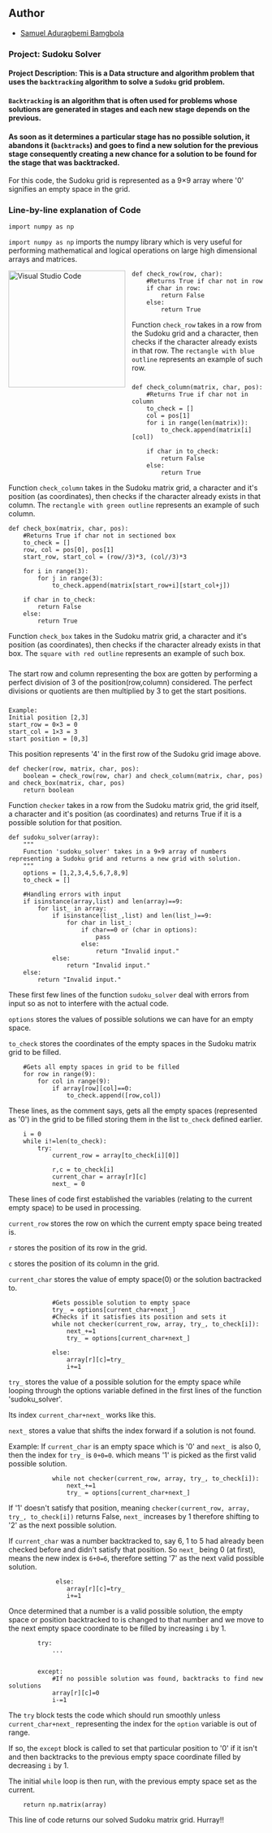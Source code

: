 ## Author

* [Samuel Aduragbemi Bamgbola](https://twitter.com/sammyabams)

### Project: Sudoku Solver

#### Project Description: This is a Data structure and algorithm problem that uses the `backtracking` algorithm to solve a `Sudoku` grid problem.

#### `Backtracking` is an algorithm that is often used for problems whose solutions are generated in stages and each new stage depends on the previous.
#### As soon as it determines a particular stage has no possible solution, it abandons it (`backtracks`) and goes to find a new solution for the previous stage consequently creating a new chance for a solution to be found for the stage that was backtracked.


For this code, the Sudoku grid is represented as a 9×9 array where '0' signifies an empty space in the grid.


### Line-by-line explanation of Code

```
import numpy as np
```
`import numpy as np` imports the numpy library which is  very useful for performing mathematical and logical operations on large high dimensional arrays and matrices.

<img align="left" alt="Visual Studio Code" width="230" src="https://www.brainzilla.com/static/sudoku/images/sudoku-grid.png" style="padding-right:10px;" />


```
def check_row(row, char):
    #Returns True if char not in row
    if char in row:
        return False
    else:
        return True
```

Function `check_row` takes in a row from the Sudoku grid and a character, then checks if the character already exists in that row.
The `rectangle with blue outline` represents an example of such row.

###

```
def check_column(matrix, char, pos):
    #Returns True if char not in column
    to_check = []
    col = pos[1]
    for i in range(len(matrix)):
        to_check.append(matrix[i][col])

    if char in to_check:
        return False
    else:
        return True
```

Function `check_column` takes in the Sudoku matrix grid, a character and it's position (as coordinates), then checks if the character already exists in that column.
The `rectangle with green outline` represents an example of such column.

```
def check_box(matrix, char, pos):
    #Returns True if char not in sectioned box
    to_check = []
    row, col = pos[0], pos[1]
    start_row, start_col = (row//3)*3, (col//3)*3
    
    for i in range(3):
        for j in range(3):
            to_check.append(matrix[start_row+i][start_col+j])
            
    if char in to_check:
        return False
    else:
        return True
```
Function `check_box` takes in the Sudoku matrix grid, a character and it's position (as coordinates), then checks if the character already exists in that box.
The `square with red outline` represents an example of such box.

###

The start row and column representing the box are gotten by performing a perfect division of 3 of the position(row,column) considered.
The perfect divisions or quotients are then multiplied by 3 to get the start positions.

###
```
Example:
Initial position [2,3]
start_row = 0×3 = 0
start_col = 1×3 = 3
start position = [0,3]
```
This position represents '4' in the first row of the Sudoku grid image above.

```
def checker(row, matrix, char, pos):
    boolean = check_row(row, char) and check_column(matrix, char, pos) and check_box(matrix, char, pos)
    return boolean
```
Function `checker` takes in a row from the Sudoku matrix grid, the grid itself, a character and it's position (as coordinates) and returns True if it is a possible solution for that position.

```
def sudoku_solver(array):
    """
    Function 'sudoku_solver' takes in a 9×9 array of numbers representing a Sudoku grid and returns a new grid with solution.
    """
    options = [1,2,3,4,5,6,7,8,9]
    to_check = []
    
    #Handling errors with input
    if isinstance(array,list) and len(array)==9:
        for list_ in array:
            if isinstance(list_,list) and len(list_)==9:
                for char in list_:
                    if char==0 or (char in options):
                        pass
                    else:
                        return "Invalid input."
            else:
                return "Invalid input."
    else:
        return "Invalid input."
```
These first few lines of the function `sudoku_solver` deal with errors from input so as not to interfere with the actual code.


`options` stores the values of possible solutions we can have for an empty space.

`to_check` stores the coordinates of the empty spaces in the Sudoku matrix grid to be filled.


```
    #Gets all empty spaces in grid to be filled
    for row in range(9):
        for col in range(9):
            if array[row][col]==0:
                to_check.append([row,col])
```
These lines, as the comment says, gets all the empty spaces (represented as '0') in the grid to be filled storing them in the list `to_check` defined earlier.

```
    i = 0
    while i!=len(to_check):
        try:
            current_row = array[to_check[i][0]]
                 
            r,c = to_check[i]
            current_char = array[r][c]
            next_ = 0
```

These lines of code first established the variables (relating to the current empty space) to be used in processing.

`current_row` stores the row on which the current empty space being treated is.

`r` stores the position of its row in the grid.

`c` stores the position of its column in the grid.

`current_char` stores the value of empty space(0) or the solution bactracked to.

```
            #Gets possible solution to empty space
            try_ = options[current_char+next_]
            #Checks if it satisfies its position and sets it
            while not checker(current_row, array, try_, to_check[i]):
                next_+=1
                try_ = options[current_char+next_]
                    
            else:
                array[r][c]=try_
                i+=1
```

`try_` stores the value of a possible solution for the empty space while looping through the options variable defined in the first lines of the function 'sudoku_solver'.

Its index `current_char+next_` works like this.

`next_` stores a value that shifts the index forward if a solution is not found.


Example:
If `current_char` is an empty space which is '0' and `next_` is also 0, then the index for `try_` is `0+0=0`. which means '1' is picked as the first valid possible solution.


```
            while not checker(current_row, array, try_, to_check[i]):
                next_+=1
                try_ = options[current_char+next_]
 ```

If '1' doesn't satisfy that position, meaning `checker(current_row, array, try_, to_check[i])` returns False, `next_` increases by 1 therefore shifting to '2' as the next possible solution.

If `current_char` was a number backtracked to, say 6, 1 to 5 had already been checked before and didn't satisfy that position.
So `next_` being 0 (at first), means the new index is `6+0=6`, therefore setting '7' as the next valid possible solution.

```
             else:
                array[r][c]=try_
                i+=1
```
Once determined that a number is a valid possible solution, the empty space or position backtracked to is changed to that number and we move to the next empty space coordinate to be filled by increasing `i` by 1.

```
        try:
        	...


        except:
            #If no possible solution was found, backtracks to find new solutions
            array[r][c]=0
            i-=1
```
The `try` block tests the code which should run smoothly unless `current_char+next_` representing the index for the `option` variable is out of range.

If so, the `except` block is called to set that particular position to '0' if it isn't and then backtracks to the previous empty space coordinate filled by decreasing `i` by 1.

The initial `while` loop is then run, with the previous empty space set as the current.

```
    return np.matrix(array)
```

This line of code returns our solved Sudoku matrix grid. Hurray!!
